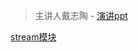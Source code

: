 
> 主讲人戴志陶 - [演讲ppt](https://docs.google.com/presentation/d/1gQm70aNfiueqHRMmaIZRpLCyzPt7eF6MJNiwiJEp_38/edit#slide=id.g44af366392_0_234)

[stream模块](https://github.com/daizh1tao/node-guide/blob/master/document/stream-modify.md)

